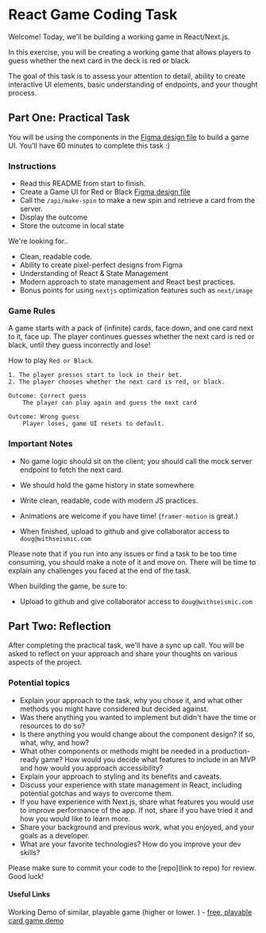 # React Game Coding Task

Welcome! Today, we'll be building a working game in React/Next.js.

In this exercise, you will be creating a working game that allows players to guess whether the next card in the deck is red or black.

The goal of this task is to assess your attention to detail, ability to create interactive UI elements, basic understanding of endpoints, and your thought process.

## Part One: Practical Task

You will be using the components in the [Figma design file](https://www.figma.com/file/9pgpSp0op1eoWuMGtEHU7x/Patrianna---FE-Gaming-Task?node-id=0%3A1&t=W63yF9mNKHYfqh77-1) to build a game UI.
You'll have 60 minutes to complete this task :)

### Instructions

- Read this README from start to finish.
- Create a Game UI for Red or Black [Figma design file](https://www.figma.com/file/9pgpSp0op1eoWuMGtEHU7x/Patrianna---FE-Gaming-Task?node-id=0%3A1&t=W63yF9mNKHYfqh77-1)
- Call the `/api/make-spin` to make a new spin and retrieve a card from the server.
- Display the outcome
- Store the outcome in local state

We're looking for..

- Clean, readable code.
- Ability to create pixel-perfect designs from Figma
- Understanding of React & State Management
- Modern approach to state management and React best practices.
- Bonus points for using `nextjs` optimization features such as `next/image`

### Game Rules

A game starts with a pack of (infinite) cards, face down, and one card next to it, face up. The player continues guesses whether the next card is red or black, until they guess incorrectly and lose!

How to play `Red or Black`.

    1. The player presses start to lock in their bet.
    2. The player chooses whether the next card is red, or black.

    Outcome: Correct guess
        The player can play again and guess the next card

    Outcome: Wrong guess
        Player loses, game UI resets to default.

### Important Notes

- No game logic should sit on the client; you should call the mock server endpoint to fetch the next card.

- We should hold the game history in state somewhere
- Write clean, readable, code with modern JS practices.
- Animations are welcome if you have time! (`framer-motion` is great.)
- When finished, upload to github and give collaborator access to `doug@withseismic.com`

Please note that if you run into any issues or find a task to be too time consuming, you should make a note of it and move on. There will be time to explain any challenges you faced at the end of the task.

When building the game, be sure to:

- Upload to github and give collaborator access to `doug@withseismic.com`

## Part Two: Reflection

After completing the practical task, we'll have a sync up call. You will be asked to reflect on your approach and share your thoughts on various aspects of the project.

### Potential topics

- Explain your approach to the task, why you chose it, and what other methods you might have considered but decided against.
- Was there anything you wanted to implement but didn't have the time or resources to do so?
- Is there anything you would change about the component design? If so, what, why, and how?
- What other components or methods might be needed in a production-ready game? How would you decide what features to include in an MVP and how would you approach accessibility?
- Explain your approach to styling and its benefits and caveats.
- Discuss your experience with state management in React, including potential gotchas and ways to overcome them.
- If you have experience with Next.js, share what features you would use to improve performance of the app. If not, share if you have tried it and how you would like to learn more.
- Share your background and previous work, what you enjoyed, and your goals as a developer.
- What are your favorite technologies? How do you improve your dev skills?

Please make sure to commit your code to the [repo](link to repo) for review. Good luck!

#### Useful Links

Working Demo of similar, playable game (higher or lower. ) - [free, playable card game demo](https://spribe.co/games/hilo)
